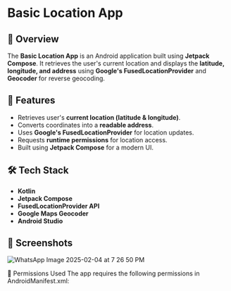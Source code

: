 # Basic Location App

## 📍 Overview
The **Basic Location App** is an Android application built using **Jetpack Compose**. It retrieves the user's current location and displays the **latitude, longitude, and address** using **Google's FusedLocationProvider** and **Geocoder** for reverse geocoding.

## 🚀 Features
- Retrieves user's **current location (latitude & longitude)**.
- Converts coordinates into a **readable address**.
- Uses **Google's FusedLocationProvider** for location updates.
- Requests **runtime permissions** for location access.
- Built using **Jetpack Compose** for a modern UI.

## 🛠️ Tech Stack
- **Kotlin**
- **Jetpack Compose**
- **FusedLocationProvider API**
- **Google Maps Geocoder**
- **Android Studio**

## 📸 Screenshots
![WhatsApp Image 2025-02-04 at 7 26 50 PM](https://github.com/user-attachments/assets/3273cc53-87e0-499c-924b-4f5f1f483a02)


📜 Permissions Used
The app requires the following permissions in AndroidManifest.xml:

<uses-permission android:name="android.permission.ACCESS_FINE_LOCATION"/>
<uses-permission android:name="android.permission.ACCESS_COARSE_LOCATION"/>
